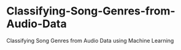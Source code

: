 # Classifying-Song-Genres-from-Audio-Data
Classifying Song Genres from Audio Data using Machine Learning
